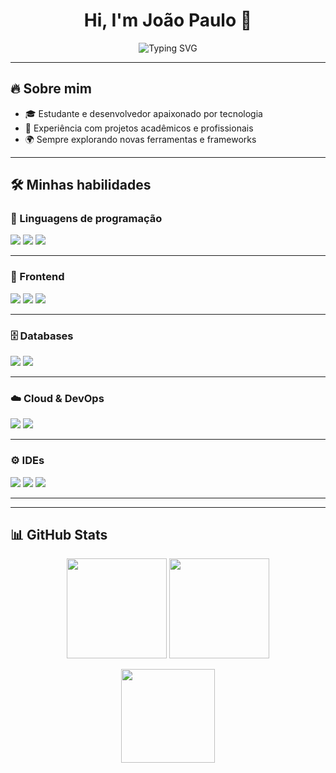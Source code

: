 <h1 align="center">Hi, I'm João Paulo 👋</h1>

<!-- Frase animada -->
<p align="center">
  <img src="https://readme-typing-svg.herokuapp.com?font=Fira+Code&size=22&pause=1000&color=00C853&center=true&vCenter=true&width=500&lines=Sempre+aprendendo+novas+coisas!;Apaixonado+por+tecnologia+🚀;Transformando+ideias+em+projetos+💻" alt="Typing SVG" />
</p>

---

## 🔥 Sobre mim
- 🎓 Estudante e desenvolvedor apaixonado por tecnologia  
- 💼 Experiência com projetos acadêmicos e profissionais  
- 🌍 Sempre explorando novas ferramentas e frameworks  

---

## 🛠️ Minhas habilidades

### 🚀 Linguagens de programação
<p>
  <img src="https://img.shields.io/badge/JavaScript-F7DF1E?style=flat-square&logo=javascript&logoColor=000"/>
  <img src="https://img.shields.io/badge/Python-3776AB?style=flat-square&logo=python&logoColor=fff"/>
  <img src="https://img.shields.io/badge/Node.js-339933?style=flat-square&logo=node.js&logoColor=fff"/>
</p>
<hr>

### 🎨 Frontend 
<p>
  <img src="https://img.shields.io/badge/HTML5-E34F26?style=flat-square&logo=html5&logoColor=fff"/>
  <img src="https://img.shields.io/badge/CSS3-1572B6?style=flat-square&logo=css3&logoColor=fff"/>
  <img src="https://img.shields.io/badge/Electron-47848F?style=flat-square&logo=electron&logoColor=fff"/>
</p>
<hr>

### 🗄️ Databases  
<p>
  <img src="https://img.shields.io/badge/MySQL-4479A1?style=flat-square&logo=mysql&logoColor=fff"/>
  <img src="https://img.shields.io/badge/MongoDB-47A248?style=flat-square&logo=mongodb&logoColor=fff"/>
</p>
<hr>

### ☁️ Cloud & DevOps  
<p>
  <img src="https://img.shields.io/badge/AWS-232F3E?style=flat-square&logo=amazon-aws&logoColor=FF9900"/>
  <img src="https://img.shields.io/badge/Azure-0078D4?style=flat-square&logo=microsoft-azure&logoColor=fff"/>
</p>
<hr>

### ⚙️ IDEs 
<p>
  <img src="https://img.shields.io/badge/Git-F05032?style=flat-square&logo=git&logoColor=fff"/>
  <img src="https://img.shields.io/badge/GitHub-181717?style=flat-square&logo=github&logoColor=fff"/>
  <img src="https://img.shields.io/badge/VS%20Code-007ACC?style=flat-square&logo=visual-studio-code&logoColor=fff"/>
</p>
<hr>

---

## 📊 GitHub Stats  
<p align="center">
  <img height="160" src="https://github-readme-stats.vercel.app/api?username=SeuUsuarioGitHub&show_icons=true&theme=tokyonight" />
  <img height="160" src="https://github-readme-streak-stats.herokuapp.com/?user=SeuUsuarioGitHub&theme=tokyonight" />
</p>

<p align="center">
  <img height="150" src="https://github-readme-stats.vercel.app/api/top-langs/?username=SeuUsuarioGitHub&layout=compact&theme=tokyonight" />
</p>
